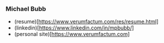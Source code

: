 ### Michael Bubb

- (resume)[https://www.verumfactum.com/res/resume.html]
- (linkedin)[https://www.linkedin.com/in/mpbubb/]
- (personal site)[https://www.verumfactum.com]
